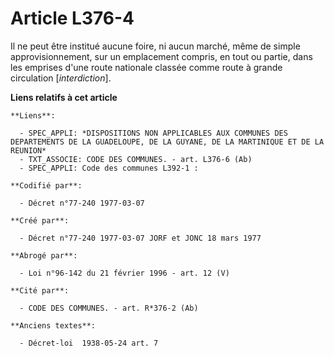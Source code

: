 # Article L376-4

Il ne peut être institué aucune foire, ni aucun marché, même de simple approvisionnement, sur un emplacement compris, en tout
ou partie, dans les emprises d'une route nationale classée comme route à grande circulation [*interdiction*].

**Liens relatifs à cet article**

	**Liens**:

	  - SPEC_APPLI: *DISPOSITIONS NON APPLICABLES AUX COMMUNES DES DEPARTEMENTS DE LA GUADELOUPE, DE LA GUYANE, DE LA MARTINIQUE ET DE LA REUNION*
	  - TXT_ASSOCIE: CODE DES COMMUNES. - art. L376-6 (Ab)
	  - SPEC_APPLI: Code des communes L392-1 :

	**Codifié par**:

	  - Décret n°77-240 1977-03-07

	**Créé par**:

	  - Décret n°77-240 1977-03-07 JORF et JONC 18 mars 1977

	**Abrogé par**:

	  - Loi n°96-142 du 21 février 1996 - art. 12 (V)

	**Cité par**:

	  - CODE DES COMMUNES. - art. R*376-2 (Ab)

	**Anciens textes**:

	  - Décret-loi  1938-05-24 art. 7
